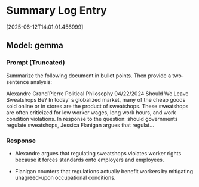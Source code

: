# Summary Log Entry

[2025-06-12T14:01:01.456999]
## Model: gemma
### Prompt (Truncated)
Summarize the following document in bullet points. Then provide a two-sentence analysis:

Alexandre
Grand’Pierre
Political
Philosophy
04/22/2024
Should
We
Leave
Sweatshops
Be?
In
today’ s
globalized
market,
many
of
the
cheap
goods
sold
online
or
in
stores
are
the
product
of
sweatshops.
These
sweatshops
are
often
criticized
for
low
worker
wages,
long
work
hours,
and
work
condition
violations.
In
response
to
the
question:
should
governments
regulate
sweatshops,
Jessica
Flanigan
argues
that
regulat...
### Response
- Alexandre argues that regulating sweatshops violates worker rights because it forces standards onto employers and employees.


- Flanigan counters that regulations actually benefit workers by mitigating unagreed-upon occupational conditions.